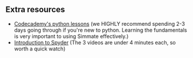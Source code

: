 
## Extra resources

- [Codecademy's python lessons](https://www.codecademy.com/learn/learn-python-3) (we HIGHLY recommend spending 2-3 days going through if you're new to python. Learning the fundamentals is very important to using Simmate effectively.)
- [Introduction to Spyder](https://docs.spyder-ide.org/current/videos/first-steps-with-spyder.html) (The 3 videos are under 4 minutes each, so worth a quick watch) 
